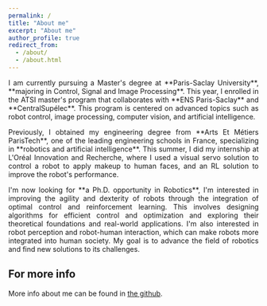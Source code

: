 ```yaml
---
permalink: /
title: "About me"
excerpt: "About me"
author_profile: true
redirect_from: 
  - /about/
  - /about.html
---
```

<style>
    .justified-text {
        text-align: justify;
    }
</style>

<p class="justified-text">
I am currently pursuing a Master's degree at **Paris-Saclay University**, **majoring in Control, Signal and Image Processing**. This year, I enrolled in the ATSI master's program that collaborates with **ENS Paris-Saclay** and **CentralSupélec**. This program is centered on advanced topics such as robot control, image processing, computer vision, and artificial intelligence.
</p>

<p class="justified-text">
Previously, I obtained my engineering degree from **Arts Et Métiers ParisTech**, one of the leading engineering schools in France, specializing in **robotics and artificial intelligence**. This summer, I did my internship at L'Oréal Innovation and Recherche, where I used a visual servo solution to control a robot to apply makeup to human faces, and an RL solution to improve the robot's performance. 
</p>

<p class="justified-text">
I'm now looking for **a Ph.D. opportunity in Robotics**, I'm interested in improving the agility and dexterity of robots through the integration of optimal control and reinforcement learning. This involves designing algorithms for efficient control and optimization and exploring their theoretical foundations and real-world applications. I'm also interested in robot perception and robot-human interaction, which can make robots more integrated into human society. My goal is to advance the field of robotics and find new solutions to its challenges.
</p>

For more info
------
More info about me can be found in [the github](https://github.com/SichenPa221).
